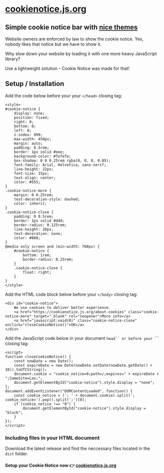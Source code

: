 # [cookienotice.js.org](https://cookienotice.js.org "Get Your Cookie Notice")

## Simple cookie notice bar with [nice themes](https://cookienotice.js.org/themes "View Cookie Notice themes")

Website owners are enforced by law to show the cookie notice. Yes, nobody likes that notice but we have to show it.

Why slow down your website by loading it with one more heavy JavaScript library?

Use a lightweight solution - Cookie Notice was made for that!

## Setup / Installation

Add the code below before your your ```</head>``` closing tag:

```
<style>
#cookie-notice {
	display: none;
	position: fixed;
	right: 0;
	bottom: 0;
	left: 0;
	z-index: 999;
	max-width: 450px;
	margin: auto;
	padding: 0.5rem;
	border: 1px solid #eee;
	background-color: #fefefe;
	box-shadow: 0 0 0.25rem rgba(0, 0, 0, 0.05);
	font-family: Arial, Helvetica, sans-serif;
	line-height: 22px;
	font-size: 15px;
	text-align: center;
	color: #555;
}
.cookie-notice-more {
	margin: 0 0.25rem;
	text-decoration-style: dashed;
	color: inherit;
}
.cookie-notice-close {
	padding: 0 0.5rem;
	border: 1px solid #ddd;
	border-radius: 0.125rem;
	line-height: 20px;
	text-decoration: none;
	color: #888;
}
@media only screen and (min-width: 768px) {
	#cookie-notice {
		bottom: 1rem;
		border-radius: 0.25rem;
	}
	.cookie-notice-close {
		float: right;
	}
}
</style>
```

Add the HTML code block below before your ```</body>``` closing tag:

```
<div id="cookie-notice">
	We use cookies to deliver better experience.
	<a href="https://cookienotice.js.org/about-cookies" class="cookie-notice-more" target="_blank" rel="noopener">More info</a>
	<a href="javascript:void(0)" class="cookie-notice-close" onclick="closeCookieNotice()">OK</a>
</div>
```

Add the JavaScript code below in your document ```head`` or before your ```</body>``` closing tag:
```
<script>
function closeCookieNotice() {
	const nowDate = new Date();
	const expireDate = new Date(nowDate.setDate(nowDate.getDate() + 30)).toUTCString();
	document.cookie = "cookie_notice=0;path=/;expires=" + expireDate + ";SameSite=Lax;";
	document.getElementById("cookie-notice").style.display = "none";
};
document.addEventListener("DOMContentLoaded", function() {
	const cookie_notice = ('; ' + document.cookie).split('; cookie_notice=').pop().split(';')[0];
	if (cookie_notice !== "0") {
		document.getElementById("cookie-notice").style.display = "block";
	}
});
</script>
```

### Including files in your HTML document
Download the latest release and find the neccessary files located in the ```dist``` folder.

#### Setup your **Cookie Notice** now 👉 [cookienotice.js.org](https://cookienotice.js.org)
